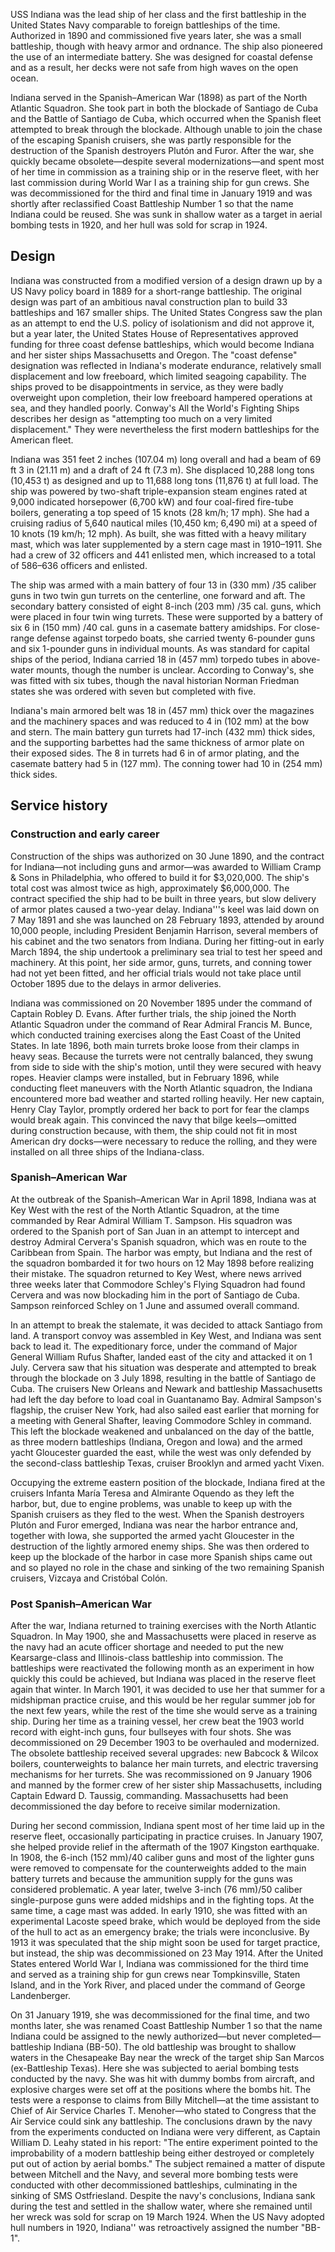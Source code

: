 USS Indiana was the lead ship of her class and the first battleship in the United States Navy comparable to foreign battleships of the time. Authorized in 1890 and commissioned five years later, she was a small battleship, though with heavy armor and ordnance. The ship also pioneered the use of an intermediate battery. She was designed for coastal defense and as a result, her decks were not safe from high waves on the open ocean.

Indiana served in the Spanish–American War (1898) as part of the North Atlantic Squadron. She took part in both the blockade of Santiago de Cuba and the Battle of Santiago de Cuba, which occurred when the Spanish fleet attempted to break through the blockade. Although unable to join the chase of the escaping Spanish cruisers, she was partly responsible for the destruction of the Spanish destroyers Plutón and Furor. After the war, she quickly became obsolete—despite several modernizations—and spent most of her time in commission as a training ship or in the reserve fleet, with her last commission during World War I as a training ship for gun crews. She was decommissioned for the third and final time in January 1919 and was shortly after reclassified Coast Battleship Number 1 so that the name Indiana could be reused. She was sunk in shallow water as a target in aerial bombing tests in 1920, and her hull was sold for scrap in 1924.

## Design

Indiana was constructed from a modified version of a design drawn up by a US Navy policy board in 1889 for a short-range battleship. The original design was part of an ambitious naval construction plan to build 33 battleships and 167 smaller ships. The United States Congress saw the plan as an attempt to end the U.S. policy of isolationism and did not approve it, but a year later, the United States House of Representatives approved funding for three coast defense battleships, which would become Indiana and her sister ships Massachusetts and Oregon. The "coast defense" designation was reflected in Indiana's moderate endurance, relatively small displacement and low freeboard, which limited seagoing capability. The ships proved to be disappointments in service, as they were badly overweight upon completion, their low freeboard hampered operations at sea, and they handled poorly. Conway's All the World's Fighting Ships describes her design as "attempting too much on a very limited displacement." They were nevertheless the first modern battleships for the American fleet.

Indiana was 351 feet 2 inches (107.04 m) long overall and had a beam of 69 ft 3 in (21.11 m) and a draft of 24 ft (7.3 m). She displaced 10,288 long tons (10,453 t) as designed and up to 11,688 long tons (11,876 t) at full load. The ship was powered by two-shaft triple-expansion steam engines rated at 9,000 indicated horsepower (6,700 kW) and four coal-fired fire-tube boilers, generating a top speed of 15 knots (28 km/h; 17 mph). She had a cruising radius of 5,640 nautical miles (10,450 km; 6,490 mi) at a speed of 10 knots (19 km/h; 12 mph). As built, she was fitted with a heavy military mast, which was later supplemented by a stern cage mast in 1910–1911. She had a crew of 32 officers and 441 enlisted men, which increased to a total of 586–636 officers and enlisted.

The ship was armed with a main battery of four 13 in (330 mm) /35 caliber guns in two twin gun turrets on the centerline, one forward and aft. The secondary battery consisted of eight 8-inch (203 mm) /35 cal. guns, which were placed in four twin wing turrets. These were supported by a battery of six 6 in (150 mm) /40 cal. guns in a casemate battery amidships. For close-range defense against torpedo boats, she carried twenty 6-pounder guns and six 1-pounder guns in individual mounts. As was standard for capital ships of the period, Indiana carried 18 in (457 mm) torpedo tubes in above-water mounts, though the number is unclear. According to Conway's, she was fitted with six tubes, though the naval historian Norman Friedman states she was ordered with seven but completed with five.

Indiana's main armored belt was 18 in (457 mm) thick over the magazines and the machinery spaces and was reduced to 4 in (102 mm) at the bow and stern. The main battery gun turrets had 17-inch (432 mm) thick sides, and the supporting barbettes had the same thickness of armor plate on their exposed sides. The 8 in turrets had 6 in of armor plating, and the casemate battery had 5 in (127 mm). The conning tower had 10 in (254 mm) thick sides.

## Service history

### Construction and early career

Construction of the ships was authorized on 30 June 1890, and the contract for Indiana—not including guns and armor—was awarded to William Cramp & Sons in Philadelphia, who offered to build it for \$3,020,000. The ship's total cost was almost twice as high, approximately \$6,000,000. The contract specified the ship had to be built in three years, but slow delivery of armor plates caused a two-year delay. Indiana'''s keel was laid down on 7 May 1891 and she was launched on 28 February 1893, attended by around 10,000 people, including President Benjamin Harrison, several members of his cabinet and the two senators from Indiana. During her fitting-out in early March 1894, the ship undertook a preliminary sea trial to test her speed and machinery. At this point, her side armor, guns, turrets, and conning tower had not yet been fitted, and her official trials would not take place until October 1895 due to the delays in armor deliveries.

Indiana was commissioned on 20 November 1895 under the command of Captain Robley D. Evans. After further trials, the ship joined the North Atlantic Squadron under the command of Rear Admiral Francis M. Bunce, which conducted training exercises along the East Coast of the United States. In late 1896, both main turrets broke loose from their clamps in heavy seas. Because the turrets were not centrally balanced, they swung from side to side with the ship's motion, until they were secured with heavy ropes. Heavier clamps were installed, but in February 1896, while conducting fleet maneuvers with the North Atlantic squadron, the Indiana encountered more bad weather and started rolling heavily. Her new captain, Henry Clay Taylor, promptly ordered her back to port for fear the clamps would break again. This convinced the navy that bilge keels—omitted during construction because, with them, the ship could not fit in most American dry docks—were necessary to reduce the rolling, and they were installed on all three ships of the Indiana-class.

### Spanish–American War

At the outbreak of the Spanish–American War in April 1898, Indiana was at Key West with the rest of the North Atlantic Squadron, at the time commanded by Rear Admiral William T. Sampson. His squadron was ordered to the Spanish port of San Juan in an attempt to intercept and destroy Admiral Cervera's Spanish squadron, which was en route to the Caribbean from Spain. The harbor was empty, but Indiana and the rest of the squadron bombarded it for two hours on 12 May 1898 before realizing their mistake. The squadron returned to Key West, where news arrived three weeks later that Commodore Schley's Flying Squadron had found Cervera and was now blockading him in the port of Santiago de Cuba. Sampson reinforced Schley on 1 June and assumed overall command.

In an attempt to break the stalemate, it was decided to attack Santiago from land. A transport convoy was assembled in Key West, and Indiana was sent back to lead it. The expeditionary force, under the command of Major General William Rufus Shafter, landed east of the city and attacked it on 1 July. Cervera saw that his situation was desperate and attempted to break through the blockade on 3 July 1898, resulting in the battle of Santiago de Cuba. The cruisers New Orleans and Newark and battleship Massachusetts had left the day before to load coal in Guantanamo Bay. Admiral Sampson's flagship, the cruiser New York, had also sailed east earlier that morning for a meeting with General Shafter, leaving Commodore Schley in command. This left the blockade weakened and unbalanced on the day of the battle, as three modern battleships (Indiana, Oregon and Iowa) and the armed yacht Gloucester guarded the east, while the west was only defended by the second-class battleship Texas, cruiser Brooklyn and armed yacht Vixen.

Occupying the extreme eastern position of the blockade, Indiana fired at the cruisers Infanta María Teresa and Almirante Oquendo as they left the harbor, but, due to engine problems, was unable to keep up with the Spanish cruisers as they fled to the west. When the Spanish destroyers Plutón and Furor emerged, Indiana was near the harbor entrance and, together with Iowa, she supported the armed yacht Gloucester in the destruction of the lightly armored enemy ships. She was then ordered to keep up the blockade of the harbor in case more Spanish ships came out and so played no role in the chase and sinking of the two remaining Spanish cruisers, Vizcaya and Cristóbal Colón.

### Post Spanish–American War

After the war, Indiana returned to training exercises with the North Atlantic Squadron. In May 1900, she and Massachusetts were placed in reserve as the navy had an acute officer shortage and needed to put the new Kearsarge-class and Illinois-class battleship into commission. The battleships were reactivated the following month as an experiment in how quickly this could be achieved, but Indiana was placed in the reserve fleet again that winter. In March 1901, it was decided to use her that summer for a midshipman practice cruise, and this would be her regular summer job for the next few years, while the rest of the time she would serve as a training ship. During her time as a training vessel, her crew beat the 1903 world record with eight-inch guns, four bullseyes with four shots. She was decommissioned on 29 December 1903 to be overhauled and modernized. The obsolete battleship received several upgrades: new Babcock & Wilcox boilers, counterweights to balance her main turrets, and electric traversing mechanisms for her turrets. She was recommissioned on 9 January 1906 and manned by the former crew of her sister ship Massachusetts, including Captain Edward D. Taussig, commanding. Massachusetts had been decommissioned the day before to receive similar modernization.

During her second commission, Indiana spent most of her time laid up in the reserve fleet, occasionally participating in practice cruises. In January 1907, she helped provide relief in the aftermath of the 1907 Kingston earthquake. In 1908, the 6-inch (152 mm)/40 caliber guns and most of the lighter guns were removed to compensate for the counterweights added to the main battery turrets and because the ammunition supply for the guns was considered problematic. A year later, twelve 3-inch (76 mm)/50 caliber single-purpose guns were added midships and in the fighting tops. At the same time, a cage mast was added. In early 1910, she was fitted with an experimental Lacoste speed brake, which would be deployed from the side of the hull to act as an emergency brake; the trials were inconclusive. By 1913 it was speculated that the ship might soon be used for target practice, but instead, the ship was decommissioned on 23 May 1914. After the United States entered World War I, Indiana was commissioned for the third time and served as a training ship for gun crews near Tompkinsville, Staten Island, and in the York River, and placed under the command of George Landenberger.

On 31 January 1919, she was decommissioned for the final time, and two months later, she was renamed Coast Battleship Number 1 so that the name Indiana could be assigned to the newly authorized—but never completed—battleship Indiana (BB-50). The old battleship was brought to shallow waters in the Chesapeake Bay near the wreck of the target ship San Marcos (ex-Battleship Texas). Here she was subjected to aerial bombing tests conducted by the navy. She was hit with dummy bombs from aircraft, and explosive charges were set off at the positions where the bombs hit. The tests were a response to claims from Billy Mitchell—at the time assistant to Chief of Air Service Charles T. Menoher—who stated to Congress that the Air Service could sink any battleship. The conclusions drawn by the navy from the experiments conducted on Indiana were very different, as Captain William D. Leahy stated in his report: "The entire experiment pointed to the improbability of a modern battleship being either destroyed or completely put out of action by aerial bombs." The subject remained a matter of dispute between Mitchell and the Navy, and several more bombing tests were conducted with other decommissioned battleships, culminating in the sinking of SMS Ostfriesland. Despite the navy's conclusions, Indiana sank during the test and settled in the shallow water, where she remained until her wreck was sold for scrap on 19 March 1924. When the US Navy adopted hull numbers in 1920, Indiana'' was retroactively assigned the number "BB-1".